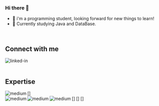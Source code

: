 ### Hi there 👋

- 🌱  i'm a programming student, looking forward for new things to learn!
- 🔭  Currently studying Java and DataBase.
<br>

## Connect with me

[<img align="left" alt="linked-in" src="https://img.shields.io/badge/linkedin-%230077B5.svg?&style=for-the-badge&logo=linkedin&logoColor=white" />](https://www.linkedin.com/in/benilson-mtr-37b6711a7/)
<br>
<br>
## Expertise

[<img align="left" alt="medium" src="https://img.shields.io/badge/java%20-%2343853D.svg?&style=for-the-badge&logo=java&logoColor=incactive">]   
[<img align="left" alt="medium" src="https://img.shields.io/badge/spring%20-%236DB33F.svg?&style=for-the-badge&logo=spring&logoColor=white">] 
[<img align="left" alt="medium" src="https://img.shields.io/badge/mysql-%23316192.svg?&style=for-the-badge&logo=mysql&logoColor=white">] 
[<img align="left" alt="medium" src="https://img.shields.io/badge/python%20-%2320232a.svg?&style=for-the-badge&logo=python&logoColor=%2361DAFB">]

<br>
<br>







